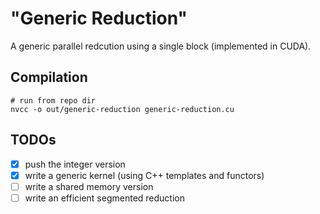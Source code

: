 # "Generic Reduction"
A generic parallel redcution using a single block (implemented in CUDA).

## Compilation

    # run from repo dir
    nvcc -o out/generic-reduction generic-reduction.cu

## TODOs
- [x] push the integer version
- [x] write a generic kernel (using C++ templates and functors)
- [ ] write a shared memory version
- [ ] write an efficient segmented reduction
